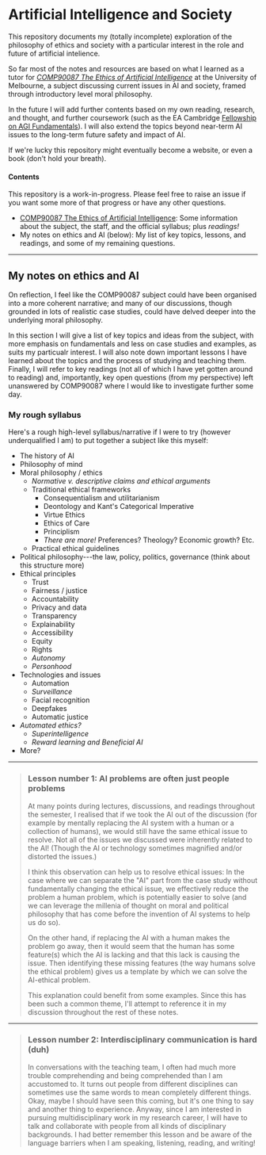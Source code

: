 # Artificial Intelligence and Society

This repository documents my (totally incomplete) exploration of the
philosophy of ethics and society with a particular interest in the role
and future of artificial intelience.

So far most of the notes and resources are based on what I learned as a
tutor for
[*COMP90087 The Ethics of Artificial Intelligence*](https://handbook.unimelb.edu.au/2021/subjects/comp90087)
at the University of Melbourne, a subject discussing current issues in
AI and society, framed through introductory level moral philosophy.

In the future I will add further contents based on my own reading, research,
and thought,
and further coursework (such as the EA Cambridge
[Fellowship on AGI Fundamentals](https://www.eacambridge.org/agi-safety-fundamentals)).
I will also extend the topics beyond near-term AI issues to the long-term
future safety and impact of AI.

If we're lucky this repository might eventually become a website, or even a
book (don't hold your breath).


#### Contents

This repository is a work-in-progress. Please feel free to raise an issue if
you want some more of that progress or have any other questions.

* [COMP90087 The Ethics of Artificial Intelligence](comp90087/):
  Some information about the subject, the staff, and the official syllabus;
  plus *readings!*
* My notes on ethics and AI (below):
  My list of key topics, lessons, and readings, and some of my remaining
  questions.

---

## My notes on ethics and AI

On reflection, I feel like the COMP90087 subject could have been organised
into a more coherent narrative; and many of our discussions, though grounded
in lots of realistic case studies, could have delved deeper into the
underlying moral philosophy.

In this section I will give a list of key topics and ideas from
the subject, with more emphasis on fundamentals and less on case studies and
examples, as suits my particualr interest. I will also note down important
lessons I have learned about the topics and the process of studying and
teaching them. Finally, I will refer to key readings (not all of which I have
yet gotten around to reading) and, importantly, key open questions (from my
perspective) left unanswered by COMP90087 where I would like to investigate
further some day.

### My rough syllabus

Here's a rough high-level syllabus/narrative if I were to try (however
underqualified I am) to put together a subject like this myself:

* The history of AI
* Philosophy of mind
* Moral philosophy / ethics
  * *Normative v. descriptive claims and ethical arguments*
  * Traditional ethical frameworks
    * Consequentialism and utilitarianism
    * Deontology and Kant's Categorical Imperative
    * Virtue Ethics
    * Ethics of Care
    * Principlism
    * *There are more!* Preferences? Theology? Economic growth? Etc.
  * Practical ethical guidelines
* Political philosophy---the law, policy, politics, governance (think
  about this structure more)
* Ethical principles
  * Trust
  * Fairness / justice
  * Accountability
  * Privacy and data
  * Transparency
  * Explainability
  * Accessibility
  * Equity
  * Rights
  * *Autonomy*
  * *Personhood*
* Technologies and issues
  * Automation
  * *Surveillance*
  * Facial recognition
  * Deepfakes
  * Automatic justice
* *Automated ethics?*
  * *Superintelligence*
  * *Reward learning and Beneficial AI*
* More?

---

> ### Lesson number 1: AI problems are often just people problems
> 
> At many points during lectures, discussions, and readings throughout the
> semester, I realised that if we took the AI out of the discussion (for
> example by mentally replacing the AI system with a human or a collection of
> humans), we would still have the same ethical issue to resolve. 
> Not all of the issues we discussed were inherently related to the AI!
> (Though the AI or technology sometimes magnified and/or distorted the
> issues.)
> 
> I think this observation can help us to resolve ethical issues:
> In the case where we can separate the "AI" part from the case study without
> fundamentally changing the ethical issue, we effectively reduce the problem
> a human problem, which is potentially easier to solve
> (and we can leverage the millenia of thought on moral and political
> philosophy that has come before the invention of AI systems to help us do
> so).
> 
> On the other hand, if replacing the AI with a human makes the problem go
> away, then it would seem that the human has some feature(s) which the AI is
> lacking and that this lack is causing the issue. Then identifying these
> missing features (the way humans solve the ethical problem) gives us a
> template by which we can solve the AI-ethical problem.
> 
> This explanation could benefit from some examples. Since this has been such
> a common theme, I'll attempt to reference it in my discussion throughout the
> rest of these notes.

---

> ### Lesson number 2: Interdisciplinary communication is hard (duh)
> 
> In conversations with the teaching team, I often had much more trouble
> comprehending and being comprehended than I am accustomed to. It turns out
> people from different disciplines can sometimes use the same words to mean
> completely different things. Okay, maybe I should have seen this coming, but
> it's one thing to say and another thing to experience. Anyway, since I am
> interested in pursuing multidisciplinary work in my research career, I will
> have to talk and collaborate with people from all kinds of disciplinary
> backgrounds. I had better remember this lesson and be aware of the language
> barriers when I am speaking, listening, reading, and writing!
